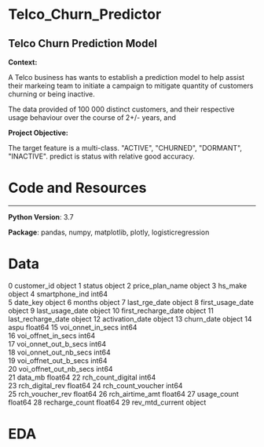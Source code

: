 # Telco_Churn_Predictor
Telco Churn Prediction Model
---
**Context:**

A Telco business has wants to establish a prediction model to help assist their markeing team to initiate a campaign to mitigate quantity of customers churning or being inactive. 

The data provided of 100 000 distinct customers, and their respective usage behaviour over the course of 2+/- years, and 

**Project Objective:**

The target feature is a multi-class. "ACTIVE", "CHURNED", "DORMANT", "INACTIVE".
predict is status with relative good accuracy. 

# Code and Resources
---                               
**Python Version**: 3.7

**Package**: pandas, numpy, matplotlib, plotly, logisticregression

# Data

0   customer_id                  object 
 1   status                  object 
 2   price_plan_name         object 
 3   hs_make                 object 
 4   smartphone_ind          int64  
 5   date_key                object 
 6   months                  object 
 7   last_rge_date           object 
 8   first_usage_date        object 
 9   last_usage_date         object 
 10  first_recharge_date     object 
 11  last_recharge_date      object 
 12  activation_date         object 
 13  churn_date              object 
 14  aspu                    float64
 15  voi_onnet_in_secs       int64  
 16  voi_offnet_in_secs      int64  
 17  voi_onnet_out_b_secs    int64  
 18  voi_onnet_out_nb_secs   int64  
 19  voi_offnet_out_b_secs   int64  
 20  voi_offnet_out_nb_secs  int64  
 21  data_mb                 float64
 22  rch_count_digital       int64  
 23  rch_digital_rev         float64
 24  rch_count_voucher       int64  
 25  rch_voucher_rev         float64
 26  rch_airtime_amt         float64
 27  usage_count             float64
 28  recharge_count          float64
 29  rev_mtd_current         object 
 
 # EDA
